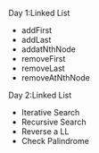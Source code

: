 Day 1:Linked List
<ul>
  <li>addFirst</li>
  <li>addLast</li>
  <li>addatNthNode</li>
  <li>removeFirst</li>
  <li>removeLast</li>
  <li>removeAtNthNode</li>
</ul>
Day 2:Linked List
<ul>
  <li>Iterative Search</li>
  <li>Recursive Search</li>
  <li>Reverse a LL</li>
  <li>Check Palindrome</li>
</ul>
